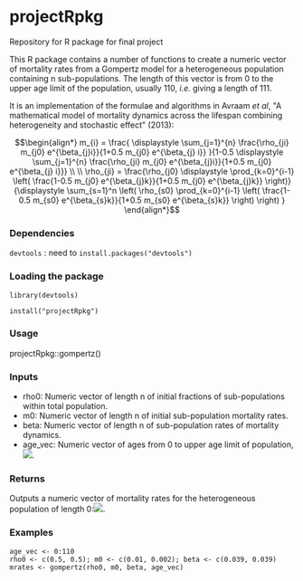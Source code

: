 # projectRpkg
Repository for R package for final project

This R package contains a number of functions to create a numeric vector of mortality rates from a Gompertz model for a heterogeneous population containing n sub-populations. The length of this vector is from 0 to the upper age limit of the population, usually 110, *i.e.* giving a length of 111. 

It is an implementation of the formulae and algorithms in Avraam *et al*, "A mathematical model of mortality dynamics across the lifespan combining heterogeneity and stochastic effect" (2013):

```math
\begin{align*}
m_{i} = \frac{ \displaystyle \sum_{j=1}^{n} \frac{\rho_{ji} m_{j0} e^{\beta_{j}i}}{1+0.5 m_{j0} e^{\beta_{j} i}} }{1-0.5 \displaystyle \sum_{j=1}^{n} \frac{\rho_{ji} m_{j0} e^{\beta_{j}i}}{1+0.5 m_{j0} e^{\beta_{j} i}}} \\
\\
\rho_{ji} = \frac{\rho_{j0} \displaystyle \prod_{k=0}^{i-1} \left(  \frac{1-0.5 m_{j0} e^{\beta_{j}k}}{1+0.5 m_{j0} e^{\beta_{j}k}} \right)}{\displaystyle \sum_{s=1}^n \left( \rho_{s0} \prod_{k=0}^{i-1} \left( \frac{1-0.5 m_{s0} e^{\beta_{s}k}}{1+0.5 m_{s0} e^{\beta_{s}k}} \right) \right) } 
\end{align*}
```

### Dependencies

`devtools` : need to `install.packages("devtools")`

### Loading the package

`library(devtools)`

`install("projectRpkg")`

### Usage

projectRpkg::gompertz()

### Inputs

- rho0: Numeric vector of length n of initial fractions of sub-populations within total population.
- m0: Numeric vector of length n of initial sub-population mortality rates.
- beta: Numeric vector of length n of sub-population rates of mortality dynamics.
- age_vec: Numeric vector of ages from 0 to upper age limit of population, <img src="https://render.githubusercontent.com/render/math?math=\omega">.

### Returns

Outputs a numeric vector of mortality rates for the heterogeneous population of length 0:<img src="https://render.githubusercontent.com/render/math?math=\omega">.

### Examples

```{r}
age_vec <- 0:110
rho0 <- c(0.5, 0.5); m0 <- c(0.01, 0.002); beta <- c(0.039, 0.039)
mrates <- gompertz(rho0, m0, beta, age_vec)
```

